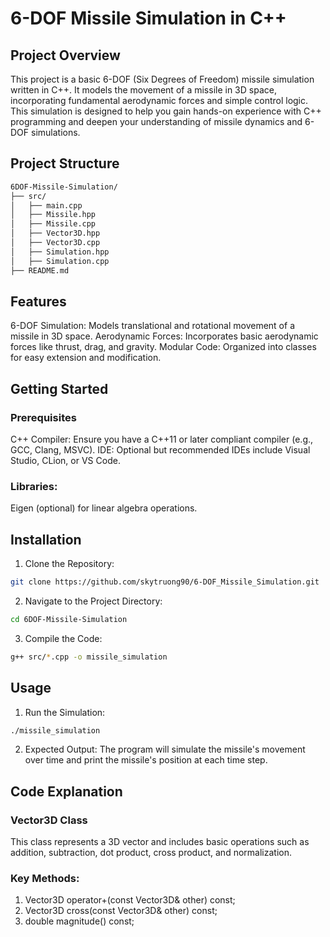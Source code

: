 # 6-DOF Missile Simulation in C++

## Project Overview

This project is a basic 6-DOF (Six Degrees of Freedom) missile simulation written in C++. It models the movement of a missile in 3D space, incorporating fundamental aerodynamic forces and simple control logic. This simulation is designed to help you gain hands-on experience with C++ programming and deepen your understanding of missile dynamics and 6-DOF simulations.

## Project Structure
```bash
6DOF-Missile-Simulation/
├── src/
│   ├── main.cpp
│   ├── Missile.hpp
│   ├── Missile.cpp
│   ├── Vector3D.hpp
│   ├── Vector3D.cpp
│   ├── Simulation.hpp
│   ├── Simulation.cpp
├── README.md
```
## Features

6-DOF Simulation: Models translational and rotational movement of a missile in 3D space.
Aerodynamic Forces: Incorporates basic aerodynamic forces like thrust, drag, and gravity.
Modular Code: Organized into classes for easy extension and modification.

## Getting Started

### Prerequisites
C++ Compiler: Ensure you have a C++11 or later compliant compiler (e.g., GCC, Clang, MSVC).
IDE: Optional but recommended IDEs include Visual Studio, CLion, or VS Code.
### Libraries:
Eigen (optional) for linear algebra operations.

## Installation
1. Clone the Repository:
```bash
git clone https://github.com/skytruong90/6-DOF_Missile_Simulation.git
```
2. Navigate to the Project Directory:
```bash
cd 6DOF-Missile-Simulation
```
3. Compile the Code:
```bash
g++ src/*.cpp -o missile_simulation
```

## Usage
1. Run the Simulation:
```bash
./missile_simulation
```
2. Expected Output:
The program will simulate the missile's movement over time and print the missile's position at each time step.

## Code Explanation

### Vector3D Class
This class represents a 3D vector and includes basic operations such as addition, subtraction, dot product, cross product, and normalization.

### Key Methods:
1. Vector3D operator+(const Vector3D& other) const;
2. Vector3D cross(const Vector3D& other) const;
3. double magnitude() const;

